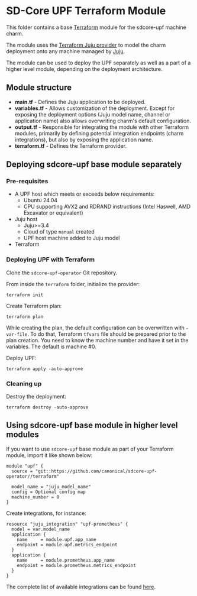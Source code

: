 # SD-Core UPF Terraform Module

This folder contains a base [Terraform][Terraform] module for the sdcore-upf machine charm.

The module uses the [Terraform Juju provider][Terraform Juju provider] to model the charm
deployment onto any machine managed by [Juju][Juju].

The module can be used to deploy the UPF separately as well as a part of a higher level module,
depending on the deployment architecture.

## Module structure

- **main.tf** - Defines the Juju application to be deployed.
- **variables.tf** - Allows customization of the deployment. Except for exposing the deployment
  options (Juju model name, channel or application name) also allows overwriting charm's default
  configuration.
- **output.tf** - Responsible for integrating the module with other Terraform modules, primarily
  by defining potential integration endpoints (charm integrations), but also by exposing
  the application name.
- **terraform.tf** - Defines the Terraform provider.

## Deploying sdcore-upf base module separately

### Pre-requisites

- A UPF host which meets or exceeds below requirements:
  - Ubuntu 24.04
  - CPU supporting AVX2 and RDRAND instructions (Intel Haswell, AMD Excavator or equivalent)
- Juju host
  - Juju>=3.4
  - Cloud of type `manual` created
  - UPF host machine added to Juju model
- Terraform

### Deploying UPF with Terraform

Clone the `sdcore-upf-operator` Git repository.

From inside the `terraform` folder, initialize the provider:

```shell
terraform init
```

Create Terraform plan:

```shell
terraform plan
```

While creating the plan, the default configuration can be overwritten with `-var-file`. To do that,
Terraform `tfvars` file should be prepared prior to the plan creation. You need to know the machine
number and have it set in the variables. The default is machine #0.

Deploy UPF:

```console
terraform apply -auto-approve
```

### Cleaning up

Destroy the deployment:

```shell
terraform destroy -auto-approve
```

## Using sdcore-upf base module in higher level modules

If you want to use `sdcore-upf` base module as part of your Terraform module, import it
like shown below:

```text
module "upf" {
  source = "git::https://github.com/canonical/sdcore-upf-operator//terraform"

  model_name = "juju_model_name"
  config = Optional config map
  machine_number = 0
}
```

Create integrations, for instance:

```text
resource "juju_integration" "upf-prometheus" {
  model = var.model_name
  application {
    name     = module.upf.app_name
    endpoint = module.upf.metrics_endpoint
  }
  application {
    name     = module.prometheus.app_name
    endpoint = module.prometheus.metrics_endpoint
  }
}
```

The complete list of available integrations can be found [here][upf-integrations].

[Terraform]: https://www.terraform.io/
[Terraform Juju provider]: https://registry.terraform.io/providers/juju/juju/latest
[Juju]: https://juju.is
[upf-integrations]: https://charmhub.io/sdcore-upf/integrations
